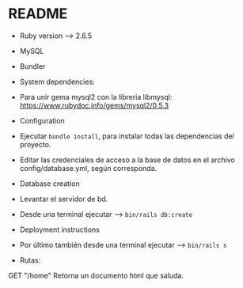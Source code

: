 # README

* Ruby version --> 2.6.5

* MySQL

* Bundler

* System dependencies:

- Para unir gema mysql2 con la libreria libmysql: https://www.rubydoc.info/gems/mysql2/0.5.3

* Configuration

- Ejecutar `bundle install`, para instalar todas las dependencias del proyecto.

- Editar las credenciales de acceso a la base de datos en el archivo config/database.yml, según corresponda.

* Database creation

- Levantar el servidor de bd.

- Desde una terminal ejecutar --> `bin/rails db:create`

* Deployment instructions

- Por último también desde una terminal ejecutar --> `bin/rails s`

* Rutas:

 GET "/home" Retorna un documento html que saluda.

